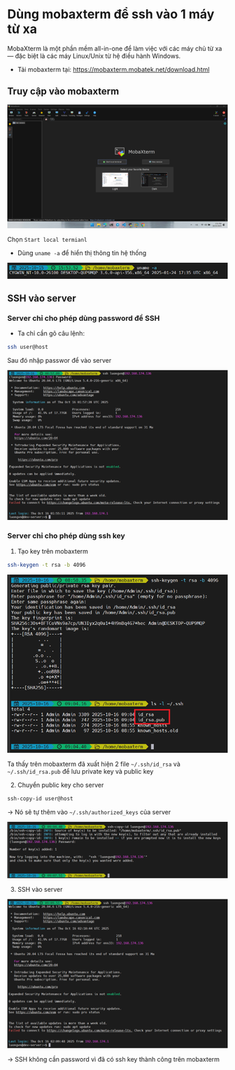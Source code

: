 # Dùng mobaxterm để ssh vào 1 máy từ xa
MobaXterm là một phần mềm all-in-one để làm việc với các máy chủ từ xa — đặc biệt là các máy Linux/Unix từ hệ điều hành Windows.

- Tải mobaxterm tại: https://mobaxterm.mobatek.net/download.html

## Truy cập vào mobaxterm

![alt text](./images/mobaxterm_01.png)

Chọn `Start local termianl`

- Dùng `uname -a` để hiển thị thông tin hệ thống

![alt text](./images/mobaxterm_02.png)

## SSH vào server
### Server chỉ cho phép dùng password để SSH
- Ta chỉ cần gõ câu lệnh: 
```bash
ssh user@host
```

Sau đó nhập passwor để vào server


![alt text](./images/mobaxterm_03.png)

### Server chỉ cho phép dùng ssh key

1) Tạo key trên mobaxterm
```bash
ssh-keygen -t rsa -b 4096
```

![alt text](./images/mobaxterm_04.png)

Ta thấy trên mobaxterm đã xuất hiện 2 file `~/.ssh/id_rsa` và `~/.ssh/id_rsa.pub` để lưu private key và public key

2) Chuyển public key cho server
```bash
ssh-copy-id user@host
```

-> Nó sẽ tự thêm vào `~/.ssh/authorized_keys` của server

![alt text](./images/mobaxterm_05.png)

3) SSH vào server

![alt text](./images/mobaxterm_06.png)

-> SSH không cần password vì đã có ssh key thành công trên mobaxterm